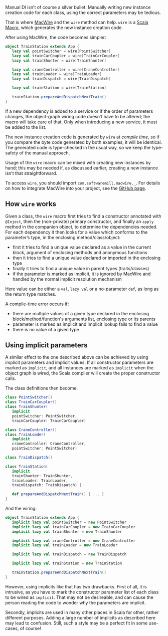 
Manual DI isn’t of course a silver bullet. Manually writing new instance creation code for each class, using the correct parameters may be tedious.

That is where [MacWire](https://github.com/adamw/macwire) and the `wire` method can help. `wire` is a [Scala Macro](https://docs.scala-lang.org/scala3/guides/macros/macros.html), which generates the new instance creation code. 

After using MacWire, the code becomes simpler:

````scala
object TrainStation extends App {
   lazy val pointSwitcher = wire[PointSwitcher]
   lazy val trainCarCoupler = wire[TrainCarCoupler]
   lazy val trainShunter = wire[TrainShunter]

   lazy val craneController = wire[CraneController]
   lazy val trainLoader = wire[TrainLoader] 
   lazy val trainDispatch = wire[TrainDispatch]

   lazy val trainStation = wire[TrainStation]

   trainStation.prepareAndDispatchNextTrain() 
} 
````

If a new dependency is added to a service or if the order of parameters changes, the object-graph wiring code doesn’t have to be altered; the macro will take care of that. Only when introducing a new service, it must be added to the list.

The new instance creation code is generated by `wire` at *compile time*, so if you compare the byte code generated by both examples, it will be identical. The generated code is type-checked in the usual way, so we keep the type-safety of the manual approach.

Usage of the `wire` macro can be mixed with creating new instances by hand; this may be needed if, as discussed earlier, creating a new instance isn’t that straightforward.

To access `wire`, you should import `com.softwaremill.macwire._`. For details on how to integrate MacWire into your project, see the [GitHub page](https://github.com/adamw/macwire).

## How `wire` works

Given a class, the `wire` macro first tries to find a constructor annotated with `@Inject`, then the (non-private) primary constructor, and finally an `apply` method in the companion object, to determine the dependencies needed. For each dependency it then looks for a value which conforms to the parameter’s type, in the enclosing method/class/object:

* first it tries to find a unique value declared as a value in the current block, argument of enclosing methods and anonymous functions
* then it tries to find a unique value declared or imported in the enclosing type
* finally it tries to find a unique value in parent types (traits/classes)
* if the parameter is marked as implicit, it is ignored by MacWire and handled by the normal implicit resolution mechanism

Here value can be either a `val`, `lazy val` or a no-parameter `def`, as long as the return type matches.

A compile-time error occurs if:

* there are multiple values of a given type declared in the enclosing block/method/function's arguments list, enclosing type or its parents
* parameter is marked as implicit and implicit lookup fails to find a value
* there is no value of a given type

## Using implicit parameters

A similar effect to the one described above can be achieved by using implicit parameters and implicit values. If all constructor parameters are marked as `implicit`, and all instances are marked as `implicit` when the object graph is wired, the Scala compiler will create the proper constructor calls.

The class definitions then become:

````scala
class PointSwitcher()
class TrainCarCoupler()
class TrainShunter(
   implicit
   pointSwitcher: PointSwitcher, 
   trainCarCoupler: TrainCarCoupler)

class CraneController()
class TrainLoader(
   implicit
   craneController: CraneController, 
   pointSwitcher: PointSwitcher)

class TrainDispatch()

class TrainStation(
   implicit
   trainShunter: TrainShunter, 
   trainLoader: TrainLoader, 
   trainDispatch: TrainDispatch) {

   def prepareAndDispatchNextTrain() { ... }
}
````

And the wiring:

````scala
object TrainStation extends App {
   implicit lazy val pointSwitcher = new PointSwitcher
   implicit lazy val trainCarCoupler = new TrainCarCoupler
   implicit lazy val trainShunter = new TrainShunter

   implicit lazy val craneController = new CraneController
   implicit lazy val trainLoader = new TrainLoader

   implicit lazy val trainDispatch = new TrainDispatch

   implicit lazy val trainStation = new TrainStation

   trainStation.prepareAndDispatchNextTrain()
}
````

However, using implicits like that has two drawbacks. First of all, it is intrusive, as you have to mark the constructor parameter list of each class to be wired as `implicit`. That may not be desireable, and can cause the person reading the code to wonder why the parameters are implicit. 

Secondly, implicits are used in many other places in Scala for other, rather different purposes. Adding a large number of implicits as described here may lead to confusion. Still, such a style may be a perfect fit in some use-cases, of course!
